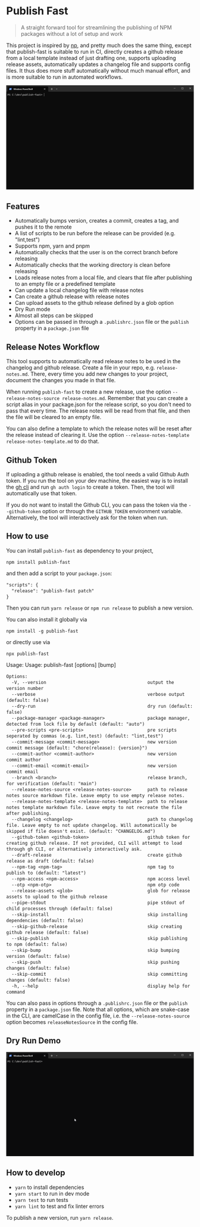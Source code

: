 # Publish Fast

> A straight forward tool for streamlining the publishing of NPM packages without a lot of setup and work

This project is inspired by [np](https://github.com/sindresorhus/np), and pretty much does the same thing,
except that publish-fast is suitable to run in CI, directly creates a github release from a local template
instead of just drafting one, supports uploading release assets, automatically updates a changelog file
and supports config files. It thus does more stuff automatically without much manual effort, and is more 
suitable to run in automated workflows.

![pf-release.gif](pf-release.gif)

## Features

- Automatically bumps version, creates a commit, creates a tag, and pushes it to the remote
- A list of scripts to be run before the release can be provided (e.g. "lint,test")
- Supports npm, yarn and pnpm
- Automatically checks that the user is on the correct branch before releasing
- Automatically checks that the working directory is clean before releasing
- Loads release notes from a local file, and clears that file after publishing to an empty file or a predefined template
- Can update a local changelog file with release notes
- Can create a github release with release notes
- Can upload assets to the github release defined by a glob option
- Dry Run mode
- Almost all steps can be skipped
- Options can be passed in through a `.publishrc.json` file or the `publish` property in a `package.json` file

## Release Notes Workflow

This tool supports to automatically read release notes to be used in the changelog and github release.
Create a file in your repo, e.g. `release-notes.md`. There, every time you add new changes to your project,
document the changes you made in that file.

When running `publish-fast` to create a new release, use the option `--release-notes-source release-notes.md`.
Remember that you can create a script alias in your package.json for the release script, so you don't need to
pass that every time. The release notes will be read from that file, and then the file will be cleared to an empty
file.

You can also define a template to which the release notes will be reset after the release instead of clearing it.
Use the option `--release-notes-template release-notes-template.md` to do that.

## Github Token

If uploading a github release is enabled, the tool needs a valid Github Auth token. If you run the tool on your
dev machine, the easiest way is to install the [gh cli](https://cli.github.com/) and run `gh auth login` to
create a token. Then, the tool will automatically use that token.

If you do not want to install the Github CLI, you can pass the token via the `--github-token` option or through the
`GITHUB_TOKEN` environment variable. Alternatively, the tool will interactively ask for the token when run.

## How to use

You can install `publish-fast` as dependency to your project, 

    npm install publish-fast

and then add a script to your `package.json`:

    "scripts": {
      "release": "publish-fast patch"
    }

Then you can run `yarn release` or `npm run release` to publish a new version.

You can also install it globally via

    npm install -g publish-fast

or directly use via

    npx publish-fast

Usage:
    Usage: publish-fast [options] [bump]
    
    Options:
      -V, --version                                      output the version number
      --verbose                                          verbose output (default: false)
      --dry-run                                          dry run (default: false)
      --package-manager <package-manager>                package manager, detected from lock file by default (default: "auto")                                                                      
      --pre-scripts <pre-scripts>                        pre scripts seperated by commas (e.g. lint,test) (default: "lint,test")
      --commit-message <commit-message>                  new version commit message (default: "chore(release): {version}")
      --commit-author <commit-author>                    new version commit author                                                                                                                  
      --commit-email <commit-email>                      new version commit email
      --branch <branch>                                  release branch, for verification (default: "main")
      --release-notes-source <release-notes-source>      path to release notes source markdown file. Leave empty to use empty release notes.                                                        
      --release-notes-template <release-notes-template>  path to release notes template markdown file. Leave empty to not recreate the file after publishing.
      --changelog <changelog>                            path to changelog file. Leave empty to not update changelog. Will automatically be skipped if file doesn't exist. (default: "CHANGELOG.md")
      --github-token <github-token>                      github token for creating github release. If not provided, CLI will attempt to load through gh CLI, or alternatively interactively ask.    
      --draft-release                                    create github release as draft (default: false)
      --npm-tag <npm-tag>                                npm tag to publish to (default: "latest")
      --npm-access <npm-access>                          npm access level                                                                                                                           
      --otp <npm-otp>                                    npm otp code                                                                                                                               
      --release-assets <glob>                            glob for release assets to upload to the github release
      --pipe-stdout                                      pipe stdout of child processes through (default: false)
      --skip-install                                     skip installing dependencies (default: false)
      --skip-github-release                              skip creating github release (default: false)
      --skip-publish                                     skip publishing to npm (default: false)
      --skip-bump                                        skip bumping version (default: false)
      --skip-push                                        skip pushing changes (default: false)
      --skip-commit                                      skip committing changes (default: false)
      -h, --help                                         display help for command

You can also pass in options through a `.publishrc.json` file or the `publish` property in a `package.json` file.
Note that all options, which are snake-case in the CLI, are camelCase in the config file, i.e. the `--release-notes-source`
option becomes `releaseNotesSource` in the config file.

## Dry Run Demo

![pf-dryrun.gif](pf-dryrun.gif)

## How to develop

- `yarn` to install dependencies
- `yarn start` to run in dev mode
- `yarn test` to run tests
- `yarn lint` to test and fix linter errors

To publish a new version, run `yarn release`.
